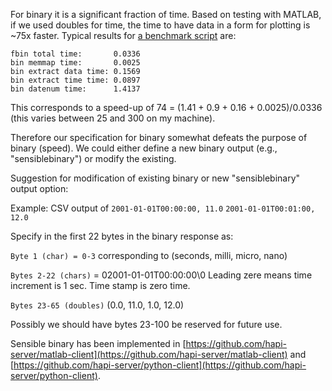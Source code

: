 For binary it is a significant fraction of time. Based on testing with MATLAB, if we used doubles for time, the time to have data in a form for plotting is ~75x faster. Typical results for [a benchmark script](https://github.com/hapi-server/matlab-client/binary_compare.m) are:

```
fbin total time:       0.0336
bin memmap time:       0.0025
bin extract data time: 0.1569
bin extract time time: 0.0897
bin datenum time:      1.4137
```

This corresponds to a speed-up of 74 = (1.41 + 0.9 + 0.16 + 0.0025)/0.0336 (this varies between 25 and 300 on my machine).

Therefore our specification for binary somewhat defeats the purpose of binary (speed). We could either define a new binary output (e.g., "sensiblebinary") or modify the existing.

Suggestion for modification of existing binary or new "sensiblebinary" output option: 

Example: CSV output of
```2001-01-01T00:00:00, 11.0```
```2001-01-01T00:01:00, 12.0```


Specify in the first 22 bytes in the binary response as: 

```Byte 1 (char) = 0-3``` corresponding to (seconds, milli, micro, nano)

```Bytes 2-22 (chars)``` = 02001-01-01T00:00:00\0 Leading zere means time increment is 1 sec.  Time stamp is zero time.

```Bytes 23-65 (doubles)``` (0.0, 11.0, 1.0, 12.0)

Possibly we should have bytes 23-100 be reserved for future use.

Sensible binary has been implemented in [https://github.com/hapi-server/matlab-client](https://github.com/hapi-server/matlab-client) and [https://github.com/hapi-server/python-client](https://github.com/hapi-server/python-client).
